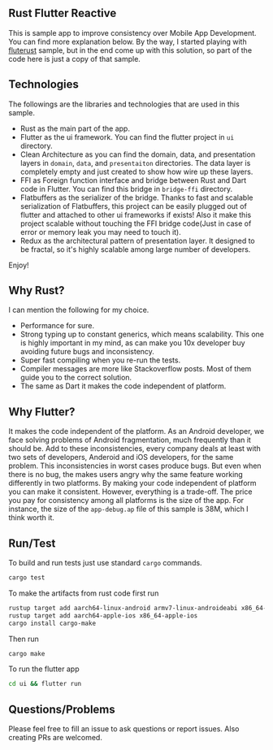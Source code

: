 
Rust Flutter Reactive
---
This is sample app to improve consistency over Mobile App Development. You can find more explanation below. By the way, I started playing with [fluterust](https://github.com/shekohex/flutterust) sample, but in the end come up with this solution, so part of the code here is just a copy of that sample.

Technologies
---
The followings are the libraries and technologies that are used in this sample.
 - Rust as the main part of the app.
 - Flutter as the ui framework. You can find the flutter project in `ui` directory.
 - Clean Architecture as you can find the domain, data, and presentation layers in `domain`, `data`, and `presentaiton` directories. The data layer is completely empty and just created to show how wire up these layers.
 - FFI as Foreign function interface and bridge between Rust and Dart code in Flutter. You can find this bridge in `bridge-ffi` directory.
 - Flatbuffers as the serializer of the bridge. Thanks to fast and scalable serialization of Flatbuffers, this project can be easily plugged out of flutter and attached to other ui frameworks if exists! Also it make this project scalable without touching the FFI bridge code(Just in case of error or memory leak you may need to touch it).
 - Redux as the architectural pattern of presentation layer. It designed to be fractal, so it's highly scalable among large number of developers.

Enjoy!

Why Rust?
---
I can mention the following for my choice.
 - Performance for sure.
 - Strong typing up to constant generics, which means scalability. This one is highly important in my mind, as can make you 10x developer buy avoiding future bugs and inconsistency.
 - Super fast compiling when you re-run the tests.
 - Compiler messages are more like Stackoverflow posts. Most of them guide you to the correct solution.
 - The same as Dart it makes the code independent of platform.
 
Why Flutter?
---
It makes the code independent of the platform. As an Android developer, we face solving problems of Android fragmentation, much frequently than it should be. Add to these inconsistencies, every company deals at least with two sets of developers, Anderoid and iOS developers, for the same problem. This inconsistencies in worst cases produce bugs. But even when there is no bug, the makes users angry why the same feature working differently in two platforms. By making your code independent of platform you can make it consistent. However, everything is a trade-off. The price you pay for consistency among all platforms is the size of the app. For instance, the size of the `app-debug.ap` file of this sample is 38M, which I think worth it.

Run/Test
---
To build and run tests just use standard `cargo` commands.
```bash
cargo test
```
To make the artifacts from rust code first run
```bash
rustup target add aarch64-linux-android armv7-linux-androideabi x86_64-linux-android i686-linux-android
rustup target add aarch64-apple-ios x86_64-apple-ios
cargo install cargo-make
```
Then run
```bash
cargo make
```
To run the flutter app
```bash
cd ui && flutter run
```

Questions/Problems
---
Please feel free to fill an issue to ask questions or report issues. Also creating PRs are welcomed.
